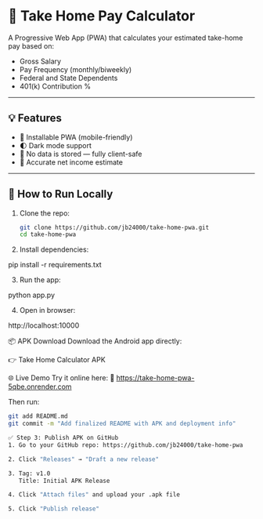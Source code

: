 # 🧮 Take Home Pay Calculator

A Progressive Web App (PWA) that calculates your estimated take-home pay based on:

- Gross Salary  
- Pay Frequency (monthly/biweekly)  
- Federal and State Dependents  
- 401(k) Contribution %

---

## 💡 Features

- 📱 Installable PWA (mobile-friendly)
- 🌓 Dark mode support
- 🔐 No data is stored — fully client-safe
- 🧾 Accurate net income estimate

---

## 🚀 How to Run Locally

1. Clone the repo:

   ```bash
   git clone https://github.com/jb24000/take-home-pwa.git
   cd take-home-pwa
   
2. Install dependencies:

pip install -r requirements.txt

3. Run the app:

python app.py

4. Open in browser:

http://localhost:10000

📦 APK Download
Download the Android app directly:

👉 Take Home Calculator APK

🌐 Live Demo
Try it online here:
🔗 https://take-home-pwa-5qbe.onrender.com

Then run:

```bash
git add README.md
git commit -m "Add finalized README with APK and deployment info"

✅ Step 3: Publish APK on GitHub
1. Go to your GitHub repo: https://github.com/jb24000/take-home-pwa

2. Click "Releases" → "Draft a new release"

3. Tag: v1.0
   Title: Initial APK Release

4. Click "Attach files" and upload your .apk file

5. Click "Publish release"





